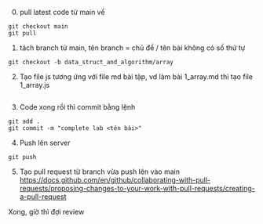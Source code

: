 0. pull latest code từ main về

```
git checkout main
git pull
```

1. tách branch từ main, tên branch = chủ đề / tên bài không có số thứ tự

```
git checkout -b data_struct_and_algorithm/array
```

2. Tạo file js tương ứng với file md bài tập, vd làm bài 1_array.md thì tạo file 1_array.js

```

```

3. Code xong rồi thì commit bằng lệnh

```
git add .
git commit -m "complete lab <tên bài>"
```

4. Push lên server

```
git push
```

5. Tạo pull request từ branch vừa push lên vào main https://docs.github.com/en/github/collaborating-with-pull-requests/proposing-changes-to-your-work-with-pull-requests/creating-a-pull-request

Xong, giờ thì đợi review
